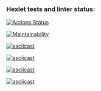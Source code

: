 ### Hexlet tests and linter status:
[![Actions Status](https://github.com/leevkrasnov/frontend-project-44/actions/workflows/hexlet-check.yml/badge.svg)](https://github.com/leevkrasnov/frontend-project-44/actions)

[![Maintainability](https://api.codeclimate.com/v1/badges/5e567b7f9d976dd00ef5/maintainability)](https://codeclimate.com/github/leevkrasnov/frontend-project-44/maintainability)

[![asciicast](https://asciinema.org/a/qZIuCuXEcVQv0fTNhZNTuhqh8.svg)](https://asciinema.org/a/qZIuCuXEcVQv0fTNhZNTuhqh8)

[![asciicast](https://asciinema.org/a/hbPhUAr0EjJVJpZp2HIJeQPkA.svg)](https://asciinema.org/a/hbPhUAr0EjJVJpZp2HIJeQPkA)

[![asciicast](https://asciinema.org/a/6J9RSakUwo4Tsd24vUXNpfAoM.svg)](https://asciinema.org/a/6J9RSakUwo4Tsd24vUXNpfAoM)

[![asciicast](https://asciinema.org/a/5CtPablFzLIhL1QGeQM5NDFnF.svg)](https://asciinema.org/a/5CtPablFzLIhL1QGeQM5NDFnF)